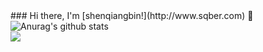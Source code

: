 <!--
**shenqiangbin/shenqiangbin** is a ✨ _special_ ✨ repository because its `README.md` (this file) appears on your GitHub profile.
<a href="https://github.com/shenqiangbin/personMgr">
   Change the `github-readme-stats.anuraghazra1.vercel.app` to `github-readme-stats.vercel.app`  
  <img align="center" src="https://github-readme-stats.anuraghazra1.vercel.app/api/pin/?username=shenqiangbin&repo=personMgr&theme=radical" />
</a> 
--!>

### Hi there, I'm [shenqiangbin!](http://www.sqber.com) 👋

<br />


  <img align="center" src="https://github-readme-stats.anuraghazra1.vercel.app/api?username=shenqiangbin&show_icons=true&include_all_commits=true&theme=radical" alt="Anurag's github stats" />


<br />


  <!-- Change the `github-readme-stats.anuraghazra1.vercel.app` to `github-readme-stats.vercel.app`  -->
  <img align="center" src="https://github-readme-stats.anuraghazra1.vercel.app/api/top-langs/?username=shenqiangbin&layout=compact&theme=radical" />


   
